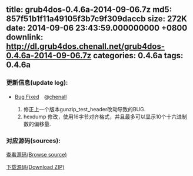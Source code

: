 title: grub4dos-0.4.6a-2014-09-06.7z
md5: 857f51b1f11a49105f3b7c9f309daccb
size: 272K
date: 2014-09-06 23:43:59.000000000 +0800
downlink: http://dl.grub4dos.chenall.net/grub4dos-0.4.6a-2014-09-06.7z
categories: 0.4.6a
tags: 0.4.6a
---


### 更新信息(update log):
  * [Bug Fixed](https://github.com/chenall/grub4dos/commit/00a8d0a38b2c56c9da9bfddc5517af90e99b0e8f)　@[chenall](https://github.com/chenall)
    
    1. 修正上一个版本gunzip_test_header改动导致的BUG.
    2. hexdump 修改，使用16字节对齐格式，并且最多可以显示10个十六进制数的偏移量.
  
### 对应源码(sources):
  [查看源码(Browse source)](https://github.com/chenall/grub4dos/tree/00a8d0a38b2c56c9da9bfddc5517af90e99b0e8f)

  [下载源码(Download ZIP)](https://github.com/chenall/grub4dos/archive/00a8d0a38b2c56c9da9bfddc5517af90e99b0e8f.zip)
